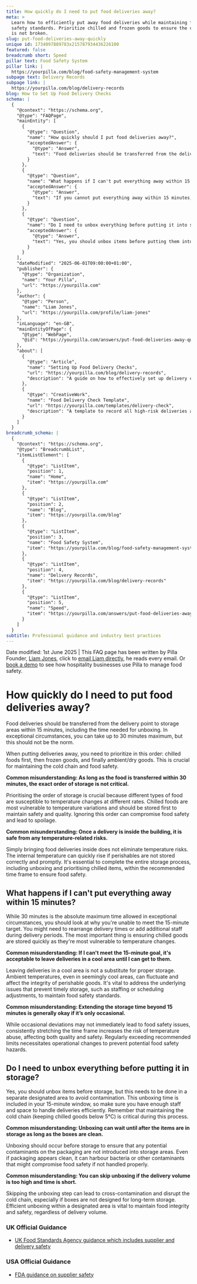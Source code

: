 ```yaml
---
title: How quickly do I need to put food deliveries away?
meta: >
  Learn how to efficiently put away food deliveries while maintaining food
  safety standards. Prioritize chilled and frozen goods to ensure the cold chain
  is not broken.
slug: put-food-deliveries-away-quickly
unique id: 1734097889783x215787934436226100
featured: false
breadcrumb short: Speed
pillar text: Food Safety System
pillar link: |
  https://yourpilla.com/blog/food-safety-management-system
subpage text: Delivery Records
subpage link: |
  https://yourpilla.com/blog/delivery-records
blog: How to Set Up Food Delivery Checks
schema: |
  {
    "@context": "https://schema.org",
    "@type": "FAQPage",
    "mainEntity": [
      {
        "@type": "Question",
        "name": "How quickly should I put food deliveries away?",
        "acceptedAnswer": {
          "@type": "Answer",
          "text": "Food deliveries should be transferred from the delivery point to storage areas within 15 minutes, including the time needed for unboxing. In exceptional circumstances, up to 30 minutes is permissible, but this should not be a regular practice. It is critical to prioritise the order of storage: chilled foods first, then frozen goods, and finally ambient or dry goods to maintain the cold chain and ensure food safety."
        }
      },
      {
        "@type": "Question",
        "name": "What happens if I can't put everything away within 15 minutes?",
        "acceptedAnswer": {
          "@type": "Answer",
          "text": "If you cannot put everything away within 15 minutes, consider why you're unable to meet this target. You might need to rearrange delivery times or increase staffing during delivery periods. Prioritising chilled goods is essential as they are most susceptible to temperature changes. Address the underlying issues to maintain food safety standards."
        }
      },
      {
        "@type": "Question",
        "name": "Do I need to unbox everything before putting it into storage?",
        "acceptedAnswer": {
          "@type": "Answer",
          "text": "Yes, you should unbox items before putting them into storage. This should be done in a designated area to avoid contamination. Unboxing is included in your 15-minute window for putting deliveries away. Ensure there is enough staff and space to efficiently handle and unbox the deliveries promptly while maintaining the cold chain."
        }
      }
    ],
    "dateModified": "2025-06-01T09:00:00+01:00",
    "publisher": {
      "@type": "Organization",
      "name": "Your Pilla",
      "url": "https://yourpilla.com"
    },
    "author": {
      "@type": "Person",
      "name": "Liam Jones",
      "url": "https://yourpilla.com/profile/liam-jones"
    },
    "inLanguage": "en-GB",
    "mainEntityOfPage": {
      "@type": "WebPage",
      "@id": "https://yourpilla.com/answers/put-food-deliveries-away-quickly"
    },
    "about": [
      {
        "@type": "Article",
        "name": "Setting Up Food Delivery Checks",
        "url": "https://yourpilla.com/blog/delivery-records",
        "description": "A guide on how to effectively set up delivery checks for food deliveries to ensure food safety and compliance."
      },
      {
        "@type": "CreativeWork",
        "name": "Food Delivery Check Template",
        "url": "https://yourpilla.com/templates/delivery-check",
        "description": "A template to record all high-risk deliveries and any issues, ensuring compliance and traceability in food safety management."
      }
    ]
  }
breadcrumb_schema: |
  {
    "@context": "https://schema.org",
    "@type": "BreadcrumbList",
    "itemListElement": [
      {
        "@type": "ListItem",
        "position": 1,
        "name": "Home",
        "item": "https://yourpilla.com"
      },
      {
        "@type": "ListItem",
        "position": 2,
        "name": "Blog",
        "item": "https://yourpilla.com/blog"
      },
      {
        "@type": "ListItem",
        "position": 3,
        "name": "Food Safety System",
        "item": "https://yourpilla.com/blog/food-safety-management-system"
      },
      {
        "@type": "ListItem",
        "position": 4,
        "name": "Delivery Records",
        "item": "https://yourpilla.com/blog/delivery-records"
      },
      {
        "@type": "ListItem",
        "position": 5,
        "name": "Speed",
        "item": "https://yourpilla.com/answers/put-food-deliveries-away-quickly"
      }
    ]
  }
subtitle: Professional guidance and industry best practices
---
```


Date modified: 1st June 2025 | This FAQ page has been written by Pilla Founder, [Liam Jones](https://yourpilla.com/profile/liam-jones), click to [email Liam directly](https://mailto:liam@yourpilla.com/), he reads every email. Or [book a demo](https://calendly.com/pilla/demo) to see how hospitality businesses use Pilla to manage food safety.

# How quickly do I need to put food deliveries away?

Food deliveries should be transferred from the delivery point to storage areas within 15 minutes, including the time needed for unboxing. In exceptional circumstances, you can take up to 30 minutes maximum, but this should not be the norm.

When putting deliveries away, you need to prioritize in this order: chilled foods first, then frozen goods, and finally ambient/dry goods. This is crucial for maintaining the cold chain and food safety.

**Common misunderstanding: As long as the food is transferred within 30 minutes, the exact order of storage is not critical.**

Prioritising the order of storage is crucial because different types of food are susceptible to temperature changes at different rates. Chilled foods are most vulnerable to temperature variations and should be stored first to maintain safety and quality. Ignoring this order can compromise food safety and lead to spoilage.

**Common misunderstanding: Once a delivery is inside the building, it is safe from any temperature-related risks.**

Simply bringing food deliveries inside does not eliminate temperature risks. The internal temperature can quickly rise if perishables are not stored correctly and promptly. It's essential to complete the entire storage process, including unboxing and prioritising chilled items, within the recommended time frame to ensure food safety.

## What happens if I can't put everything away within 15 minutes?

While 30 minutes is the absolute maximum time allowed in exceptional circumstances, you should look at why you're unable to meet the 15-minute target. You might need to rearrange delivery times or add additional staff during delivery periods. The most important thing is ensuring chilled goods are stored quickly as they're most vulnerable to temperature changes.

**Common misunderstanding: If I can't meet the 15-minute goal, it's acceptable to leave deliveries in a cool area until I can get to them.**

Leaving deliveries in a cool area is not a substitute for proper storage. Ambient temperatures, even in seemingly cool areas, can fluctuate and affect the integrity of perishable goods. It's vital to address the underlying issues that prevent timely storage, such as staffing or scheduling adjustments, to maintain food safety standards.

**Common misunderstanding: Extending the storage time beyond 15 minutes is generally okay if it’s only occasional.**

While occasional deviations may not immediately lead to food safety issues, consistently stretching the time frame increases the risk of temperature abuse, affecting both quality and safety. Regularly exceeding recommended limits necessitates operational changes to prevent potential food safety hazards.

## Do I need to unbox everything before putting it in storage?

Yes, you should unbox items before storage, but this needs to be done in a separate designated area to avoid contamination. This unboxing time is included in your 15-minute window, so make sure you have enough staff and space to handle deliveries efficiently. Remember that maintaining the cold chain (keeping chilled goods below 5°C) is critical during this process.

**Common misunderstanding: Unboxing can wait until after the items are in storage as long as the boxes are clean.**

Unboxing should occur before storage to ensure that any potential contaminants on the packaging are not introduced into storage areas. Even if packaging appears clean, it can harbour bacteria or other contaminants that might compromise food safety if not handled properly.

**Common misunderstanding: You can skip unboxing if the delivery volume is too high and time is short.**

Skipping the unboxing step can lead to cross-contamination and disrupt the cold chain, especially if boxes are not designed for long-term storage. Efficient unboxing within a designated area is vital to maintain food integrity and safety, regardless of delivery volume.

### UK Official Guidance

-   [UK Food Standards Agency guidance which includes supplier and delivery safety](https://www.food.gov.uk/business-guidance/managing-food-safety)

### USA Official Guidance

-   [FDA guidance on supplier safety](https://www.fda.gov/food/importing-food-products-united-states/industry-resources-third-party-audit-standards-and-fsma-supplier-verification-requirements)
